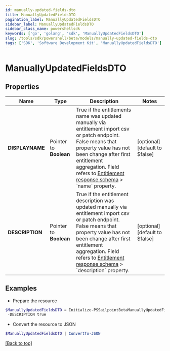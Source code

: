 ```yaml
---
id: manually-updated-fields-dto
title: ManuallyUpdatedFieldsDTO
pagination_label: ManuallyUpdatedFieldsDTO
sidebar_label: ManuallyUpdatedFieldsDTO
sidebar_class_name: powershellsdk
keywords: ['go', 'golang', 'sdk', 'ManuallyUpdatedFieldsDTO'] 
slug: /tools/sdk/powershell/beta/models/manually-updated-fields-dto
tags: ['SDK', 'Software Development Kit', 'ManuallyUpdatedFieldsDTO']
---
```



# ManuallyUpdatedFieldsDTO

## Properties

Name | Type | Description | Notes
------------ | ------------- | ------------- | -------------
**DISPLAYNAME** |  Pointer to **Boolean** | True if the entitlements name was updated manually via entitlement import csv or patch endpoint.  False means that property value has not been change after first entitlement aggregation. Field refers to [Entitlement response schema](https://developer.sailpoint.com/idn/api/beta/get-entitlement) &gt; &#x60;name&#x60; property. | [optional] [default to $false]
**DESCRIPTION** |  Pointer to **Boolean** | True if the entitlement description was updated manually via entitlement import csv or patch endpoint.  False means that property value has not been change after first entitlement aggregation. Field refers to [Entitlement response schema](https://developer.sailpoint.com/idn/api/beta/get-entitlement) &gt; &#x60;description&#x60; property. | [optional] [default to $false]

## Examples

- Prepare the resource
```powershell
$ManuallyUpdatedFieldsDTO = Initialize-PSSailpointBetaManuallyUpdatedFieldsDTO  -DISPLAYNAME true `
 -DESCRIPTION true
```

- Convert the resource to JSON
```powershell
$ManuallyUpdatedFieldsDTO | ConvertTo-JSON
```


[[Back to top]](#) 

